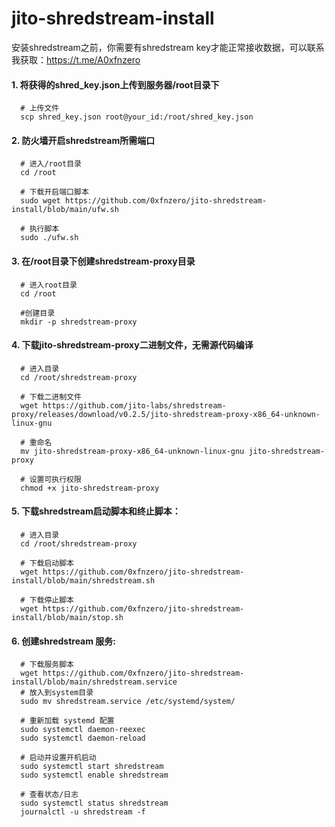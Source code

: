 # jito-shredstream-install

安装shredstream之前，你需要有shredstream key才能正常接收数据，可以联系我获取：https://t.me/A0xfnzero

#### 1. 将获得的shred_key.json上传到服务器/root目录下
```shell
  # 上传文件
  scp shred_key.json root@your_id:/root/shred_key.json
```

#### 2. 防火墙开启shredstream所需端口
```shell
  # 进入/root目录
  cd /root

  # 下载开启端口脚本
  sudo wget https://github.com/0xfnzero/jito-shredstream-install/blob/main/ufw.sh

  # 执行脚本
  sudo ./ufw.sh
```

#### 3. 在/root目录下创建shredstream-proxy目录
```shell
  # 进入root目录
  cd /root

  #创建目录
  mkdir -p shredstream-proxy
```

#### 4. 下载jito-shredstream-proxy二进制文件，无需源代码编译
```shell
  # 进入目录
  cd /root/shredstream-proxy

  # 下载二进制文件
  wget https://github.com/jito-labs/shredstream-proxy/releases/download/v0.2.5/jito-shredstream-proxy-x86_64-unknown-linux-gnu

  # 重命名
  mv jito-shredstream-proxy-x86_64-unknown-linux-gnu jito-shredstream-proxy

  # 设置可执行权限
  chmod +x jito-shredstream-proxy
```

#### 5. 下载shredstream启动脚本和终止脚本：
```shell
  # 进入目录
  cd /root/shredstream-proxy

  # 下载启动脚本
  wget https://github.com/0xfnzero/jito-shredstream-install/blob/main/shredstream.sh

  # 下载停止脚本
  wget https://github.com/0xfnzero/jito-shredstream-install/blob/main/stop.sh
```

#### 6. 创建shredstream 服务:
```shell
  # 下载服务脚本
  wget https://github.com/0xfnzero/jito-shredstream-install/blob/main/shredstream.service
  # 放入到system目录
  sudo mv shredstream.service /etc/systemd/system/

  # 重新加载 systemd 配置
  sudo systemctl daemon-reexec
  sudo systemctl daemon-reload

  # 启动并设置开机启动
  sudo systemctl start shredstream
  sudo systemctl enable shredstream

  # 查看状态/日志
  sudo systemctl status shredstream
  journalctl -u shredstream -f

```

